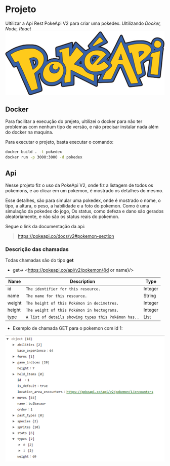 # Projeto

Ultilizar a Api Rest PokeApi V2 para criar uma pokedex.
Ultilizando *Docker, Node, React*
![Poke API logo](https://raw.githubusercontent.com/PokeAPI/media/master/logo/pokeapi.svg?sanitize=true)

## Docker

Para facilitar a execução do prejeto, ultilizei o docker para não ter problemas com nenhum tipo de versão, e não precisar instalar nada além do docker na maquina.

Para executar o projeto, basta executar o comando:

```bash
docker build . -t pokedex
docker run -p 3000:3000 -d pokedex
```

## Api

Nesse projeto fiz o uso da PokeApi V2, onde fiz a listagem de todos os pokemons, e ao clicar em um pokemon, é mostrado os detalhes do mesmo.  

Esse detalhes, são para simular uma pokedex, onde é mostrado o nome, o tipo, a altura, o peso, a habilidade e a foto do pokemon.
Como é uma simulação da pokedex do jogo, Os status, como defeza e dano são gerados aleatoriamente, e não são os status reais do pokemon.

Segue o link da documentação da api:
><https://pokeapi.co/docs/v2#pokemon-section>

### Descrição das chamadas

Todas chamadas são do tipo **get**

- get-> <https://pokeapi.co/api/v2/pokemon/{id or name}/>

| Name           | Description                   |Type                         |
|----------------|-------------------------------|-----------------------------|
|id              |`The identifier for this resource.`            | Integer                     |
|name            |`The name for this resource.`            | String                      |
| weight         |`The height of this Pokémon in decimetres.`| Integer                     |
| height         |`The weight of this Pokémon in hectograms.`| Integer                     |
| type         |`A list of details showing types this Pokémon has..`| List                     |

- Exemplo de chamada GET para o pokemon com id 1:

![Example](/example.png)
